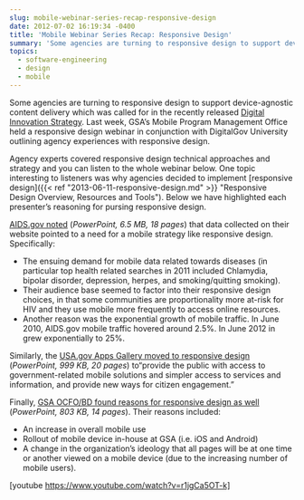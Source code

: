 ```yaml
---
slug: mobile-webinar-series-recap-responsive-design
date: 2012-07-02 16:19:34 -0400
title: 'Mobile Webinar Series Recap: Responsive Design'
summary: 'Some agencies are turning to responsive design to support device-agnostic content delivery which was called for in the recently released Digital Innovation Strategy. Last week, GSA&#8217;s Mobile Program Management Office held a responsive design webinar in conjunction with DigitalGov University outlining agency experiences with responsive design. Agency experts covered responsive design technical approaches and strategy and you can'
topics:
  - software-engineering
  - design
  - mobile
---
```


Some agencies are turning to responsive design to support device-agnostic content delivery which was called for in the recently released [Digital Innovation Strategy](http://www.whitehouse.gov/sites/default/files/omb/egov/digital-government/digital-government.html). Last week, GSA&#8217;s Mobile Program Management Office held a responsive design webinar in conjunction with DigitalGov University outlining agency experiences with responsive design.

Agency experts covered responsive design technical approaches and strategy and you can listen to the whole webinar below. One topic interesting to listeners was why agencies decided to implement [responsive design]({{< ref "2013-06-11-responsive-design.md" >}} "Responsive Design Overview, Resources and Tools"). Below we have highlighted each presenter&#8217;s reasoning for pursing responsive design.

[AIDS.gov noted](https://s3.amazonaws.com/digitalgov/_legacy-img/2012/07/aids.gov-responsive-design.ppt) (_PowerPoint, 6.5 MB, 18 pages_) that data collected on their website pointed to a need for a mobile strategy like responsive design. Specifically:

  * The ensuing demand for mobile data related towards diseases (in particular top health related searches in 2011 included Chlamydia, bipolar disorder, depression, herpes, and smoking/quitting smoking).
  * Their audience base seemed to factor into their responsive design choices, in that some communities are proportionality more at-risk for HIV and they use mobile more frequently to access online resources.
  * Another reason was the exponential growth of mobile traffic. In June 2010, AIDS.gov mobile traffic hovered around 2.5%. In June 2012 in grew exponentially to 25%.

Similarly, the [USA.gov Apps Gallery moved to responsive design](https://s3.amazonaws.com/digitalgov/_legacy-img/2012/07/USA.gov_responsive-design-pilot.ppt) (_PowerPoint, 999 KB, 20 pages_) to“provide the public with access to government-related mobile solutions and simpler access to services and information, and provide new ways for citizen engagement.”

Finally, [GSA OCFO/BD found reasons for responsive design as well](https://s3.amazonaws.com/digitalgov/_legacy-img/2012/07/GSA-CFO_responsive-design-case-study.ppt) (_PowerPoint, 803 KB, 14 pages_). Their reasons included:

  * An increase in overall mobile use
  * Rollout of mobile device in-house at GSA (i.e. iOS and Android)
  * A change in the organization&#8217;s ideology that all pages will be at one time or another viewed on a mobile device (due to the increasing number of mobile users).

[youtube https://www.youtube.com/watch?v=r1jgCa5OT-k]